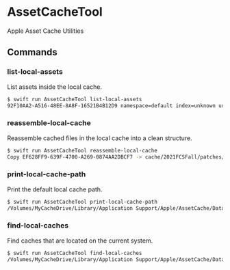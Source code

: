 # AssetCacheTool

Apple Asset Cache Utilities

## Commands

### list-local-assets

List assets inside the local cache.

```bash
$ swift run AssetCacheTool list-local-assets
92F10AA2-A516-48EE-8A8F-16521B4B12D9 namespace=default index=unknown uri=/ios10.0/031-96898-20170613-6B3C72AA-4FA3-11E7-8777-44F3D6EEE68A/com_apple_MobileAsset_MediaSupport/a6741b0690cf20ecf4600b2249df9accf6e00690.zip
```

### reassemble-local-cache

Reassemble cached files in the local cache into a clean structure.

```bash
$ swift run AssetCacheTool reassemble-local-cache
Copy EF628FF9-639F-4700-A269-0874AA2DBCF7 -> cache/2021FCSFall/patches/002-21830/64B33144-0546-426F-9AC1-A032B2A934E0/com_apple_MobileAsset_SoftwareUpdate/a0dcd05ecac842606be647f9627bf5b1c5a7fdae.zip
```

### print-local-cache-path

Print the default local cache path.

```bash
$ swift run AssetCacheTool print-local-cache-path
/Volumes/MyCacheDrive/Library/Application Support/Apple/AssetCache/Data
```

### find-local-caches

Find caches that are located on the current system.

```bash
$ swift run AssetCacheTool find-local-caches
/Volumes/MyCacheDrive/Library/Application Support/Apple/AssetCache/Data
```
